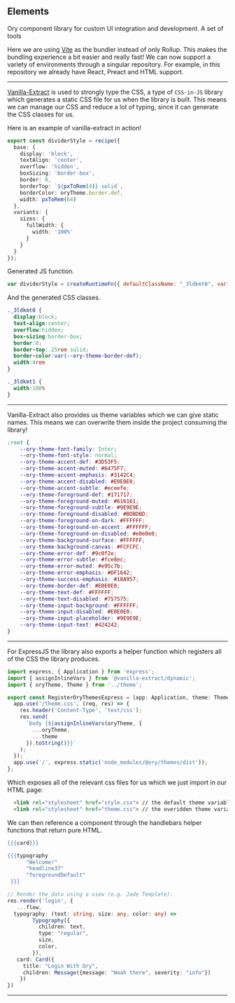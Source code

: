 ## Elements

Ory component library for custom UI integration and development. A set of tools 

Here we are using [Vite](https://vitejs.dev/) as the bundler instead of only Rollup. This makes the bundling experience a bit easier and really fast! We can now support a variety of environments through a singular repository. For example, in this repository we already have React, Preact and HTML support. 

---

[Vanilla-Extract](https://vanilla-extract.style/) is used to strongly type the CSS, a type of `CSS-in-JS` library which generates a static CSS file for us when the library is built. This means we can manage our CSS and reduce a lot of typing, since it can generate the CSS classes for us.

Here is an example of vanilla-extract in action!

```ts
export const dividerStyle = recipe({
  base: {
    display: 'block',
    textAlign: 'center',
    overflow: 'hidden',
    boxSizing: 'border-box',
    border: 0,
    borderTop: `${pxToRem(4)} solid`,
    borderColor: oryTheme.border.def,
    width: pxToRem(64)
  },
  variants: {
    sizes: {
      fullWidth: {
        width: '100%'
      }
    }
  }
});
```
Generated JS function.

```js
var dividerStyle = createRuntimeFn({ defaultClassName: "_3ldkmt0", variantClassNames: { sizes: { fullWidth: "_3ldkmt1" } }, defaultVariants: {}, compoundVariants: [] });
```

And the generated CSS classes.

```css
._3ldkmt0 {
  display:block;
  text-align:center;
  overflow:hidden;
  box-sizing:border-box;
  border:0;
  border-top:.25rem solid;
  border-color:var(--ory-theme-border-def);
  width:4rem
}

._3ldkmt1 {
  width:100%
}
```

---

Vanilla-Extract also provides us theme variables which we can give static names. This means we can overwrite them inside the project consuming the library!

```css
:root {
    --ory-theme-font-family: Inter;
    --ory-theme-font-style: normal;
    --ory-theme-accent-def: #3D53F5;
    --ory-theme-accent-muted: #6475F7;
    --ory-theme-accent-emphasis: #3142C4;
    --ory-theme-accent-disabled: #E0E0E0;
    --ory-theme-accent-subtle: #eceefe;
    --ory-theme-foreground-def: #171717;
    --ory-theme-foreground-muted: #616161;
    --ory-theme-foreground-subtle: #9E9E9E;
    --ory-theme-foreground-disabled: #BDBDBD;
    --ory-theme-foreground-on-dark: #FFFFFF;
    --ory-theme-foreground-on-accent: #FFFFFF;
    --ory-theme-foreground-on-disabled: #e0e0e0;
    --ory-theme-background-surface: #FFFFFF;
    --ory-theme-background-canvas: #FCFCFC;
    --ory-theme-error-def: #9c0f2e;
    --ory-theme-error-subtle: #fce8ec;
    --ory-theme-error-muted: #e95c7b;
    --ory-theme-error-emphasis: #DF1642;
    --ory-theme-success-emphasis: #18A957;
    --ory-theme-border-def: #E0E0E0;
    --ory-theme-text-def: #FFFFFF;
    --ory-theme-text-disabled: #757575;
    --ory-theme-input-background: #FFFFFF;
    --ory-theme-input-disabled: #E0E0E0;
    --ory-theme-input-placeholder: #9E9E9E;
    --ory-theme-input-text: #424242;
}
```

---

For ExpressJS the library also exports a helper function which registers all of the CSS the library produces.

```ts
import express, { Application } from 'express';
import { assignInlineVars } from '@vanilla-extract/dynamic';
import { oryTheme, Theme } from '../theme';

export const RegisterOryThemesExpress = (app: Application, theme: Theme) => {
  app.use('/theme.css', (req, res) => {
    res.header('Content-Type', 'text/css');
    res.send(
      `body {${assignInlineVars(oryTheme, {
        ...oryTheme,
        ...theme
      }).toString()}}`
    );
  });
  app.use('/', express.static('node_modules/@ory/themes/dist'));
};
```

Which exposes all of the relevant css files for us which we just import in our HTML page:

```html
  <link rel="stylesheet" href="style.css"> // the default theme variables
  <link rel="stylesheet" href="theme.css"> // the overidden theme variables
```

We can then reference a component through the handlebars helper functions that return pure HTML.

```handlebars
{{{card}}}

{{{typography
      "Welcome!"
      "headline37"
      "foregroundDefault"
 }}}
```

```ts
// Render the data using a view (e.g. Jade Template):
res.render('login', {
   ...flow,
  typography: (text: string, size: any, color: any) =>
        Typography({
          children: text,
          type: "regular",
          size,
          color,
        }),
   card: Card({
     title: "Login With Ory",
     children: Message({message: "Woah there", severity: "info"})
    })
})
```

---